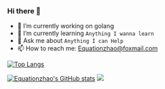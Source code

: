 ### Hi there 👋

- 🔭 I’m currently working on golang
- 🌱 I’m currently learning `Anything I wanna learn`
- 💬 Ask me about `Anything I can Help`
- 📫 How to reach me: Equationzhao@foxmail.com

[![Top Langs](https://github-readme-stats.vercel.app/api/top-langs/?username=Equationzhao)](https://github.com/anuraghazra/github-readme-stats)

[![Equationzhao's GitHub stats](https://github-readme-stats.vercel.app/api?username=Equationzhao&range=all_time&show_icons=true&theme=onedark)](https://github.com/anuraghazra/github-readme-stats) 
<a href="https://wakatime.com"><img src="https://wakatime.com/share/@Equation/3c29c174-9a89-4845-8ec6-af40cf44bcae.png" /></a>
